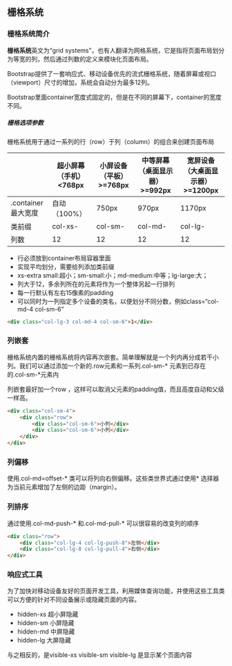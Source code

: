 ## 栅格系统

### 栅格系统简介

**栅格系统**英文为“grid systems”，也有人翻译为网格系统，它是指将页面布局划分为等宽的列，然后通过列数的定义来模块化页面布局。

Bootstrap提供了一套响应式、移动设备优先的流式栅格系统，随着屏幕或视口（viewport）尺寸的增加，系统会自动分为最多12列。

Bootstrap里面container宽度式固定的，但是在不同的屏幕下，container的宽度不同。

##### 栅格选项参数

栅格系统用于通过一系列的行（row）于列（column）的组合来创建页面布局

|                    | 超小屏幕（手机）<768px | 小屏设备（平板）>=768px | 中等屏幕（桌面显示器）>=992px | 宽屏设备（大桌面显示器）>=1200px |
| ------------------ | ---------------------- | ----------------------- | ----------------------------- | -------------------------------- |
| .container最大宽度 | 自动（100%）           | 750px                   | 970px                         | 1170px                           |
| 类前缀             | col-xs-                | col-sm-                 | col-md-                       | col-lg-                          |
| 列数               | 12                     | 12                      | 12                            | 12                               |

* 行必须放到container布局容器里面
* 实现平均划分，需要给列添加类前缀
* xs-extra small:超小；sm-small:小；md-medium:中等；lg-large:大；
* 列大于12，多余列所在的元素将作为一个整体另起一行排列
* 每一行默认有左右15像素的padding
* 可以同时为一列指定多个设备的类名，以便划分不同分数，例如class=“col-md-4 col-sm-6”

~~~ html
<div class="col-lg-3 col-md-4 col-sm-6">1</div>
~~~

### 列嵌套

栅格系统内置的栅格系统将内容再次嵌套。简单理解就是一个列内再分成若干小列。我们可以通过添加一个新的.row元素和一系列.col-sm-* 元素到已存在的.col-sm-*元素内

列嵌套最好加一个row ，这样可以取消父元素的padding值，而且高度自动和父级一样高。

~~~ html
<div class="col-sm-4">
	<div class="row">
        <div class="col-sm-6">小列</div>
        <div class="col-sm-6">小列</div>
    </div>
</div>
~~~

### 列偏移

使用.col-md=offset-* 类可以将列向右侧偏移。这些类世界式通过使用* 选择器为当前元素增加了左侧的边距（margin）。

### 列排序

通过使用.col-md-push-* 和.col-md-pull-* 可以很容易的改变列的顺序

~~~ html
<div class="row">
    <div class="col-lg-4 col-lg-push-8">左侧</div>
    <div class="col-lg-8 col-lg-pull-4">右侧</div>
</div>
~~~

### 响应式工具

为了加快对移动设备友好的页面开发工具，利用媒体查询功能，并使用这些工具类可以方便的针对不同设备展示或隐藏页面的内容。

* hidden-xs   超小屏隐藏
* hidden-sm   小屏隐藏
* hidden-md   中屏隐藏
* hidden-lg   大屏隐藏

与之相反的，是visible-xs visible-sm visible-lg 是显示某个页面内容



